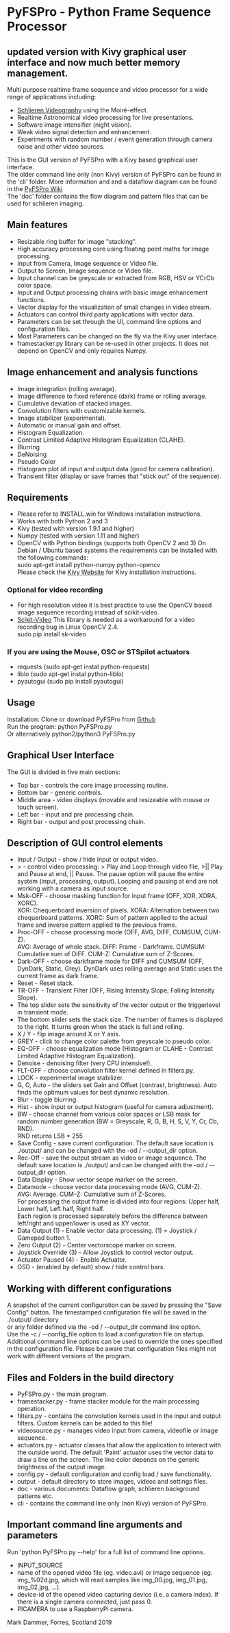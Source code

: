 # PyFSPro - Python Frame Sequence Processor
## updated version with Kivy graphical user interface and now much better memory management.
Multi purpose realtime frame sequence and video processor for a wide range of applications including:
* [Schlieren Videography](https://hackaday.io/project/9034-schlieren-videography) using the Moiré-effect.
* Realtime Astronomical video processing for live presentations.
* Software image intensifier (night vision).
* Weak video signal detection and enhancement.
* Experiments with random number / event generation through camera noise and other video sources.  

This is the GUI version of PyFSPro with a Kivy based graphical user interface.  
The older command line only (non Kivy) version of PyFSPro can be found in the 'cli' folder.
More information and and a dataflow diagram can be found in the [PyFSPro Wiki](https://github.com/mark-orion/PyFSPro/wiki)  
The 'doc' folder contains the flow diagram and pattern files that can be used for schlieren imaging.

## Main features
* Resizable ring buffer for image "stacking".
* High accuracy processing core using floating point maths for image processing.
* Input from Camera, Image sequence or Video file.
* Output to Screen, Image sequence or Video file.
* Input channel can be greyscale or extracted from RGB, HSV or YCrCb color space.
* Input and Output processing chains with basic image enhancement functions.
* Vector display for the visualization of small changes in video stream.
* Actuators can control third party applications with vector data.
* Parameters can be set through the UI, command line options and configuration files.
* Most Parameters can be changed on the fly via the Kivy user interface.
* framestacker.py library can be re-used in other projects. It does not depend on OpenCV and only requires Numpy.

## Image enhancement and analysis functions
* Image integration (rolling average).
* Image difference to fixed reference (dark) frame or rolling average.
* Cumulative deviation of stacked images.
* Convolution filters with customizable kernels.
* Image stabilizer (experimental).
* Automatic or manual gain and offset.
* Histogram Equalization.
* Contrast Limited Adaptive Histogram Equalization (CLAHE).
* Blurring
* DeNoising
* Pseudo Color
* Histogram plot of input and output data (good for camera calibration).
* Transient filter (display or save frames that "stick out" of the sequence).

## Requirements
* Please refer to INSTALL.win for Windows installation instructions.
* Works with both Python 2 and 3
* Kivy (tested with version 1.9.1 and higher)
* Numpy (tested with version 1.11 and higher)
* OpenCV with Python bindings (supports both OpenCV 2 and 3)
On Debian / Ubuntu based systems the requirements can be installed with the following commands:  
sudo apt-get install python-numpy python-opencv  
Please check the [Kivy Website](http://kivy.org) for Kivy installation instructions.  

### Optional for video recording
* For high resolution video it is best practice to use the OpenCV based image sequence recording instead of scikit-video.
* [Scikit-Video](http://www.scikit-video.org) This library is needed as a workaround for a video recording bug in Linux OpenCV 2.4.  
sudo pip install sk-video  

### If you are using the Mouse, OSC or STSpilot actuators
* requests (sudo apt-get instal python-requests)
* liblo (sudo apt-get instal python-liblo)
* pyautogui (sudo pip install pyautogui)


## Usage
Installation: Clone or download PyFSPro from [Github](https://github.com/mark-orion/PyFSPro)  
Run the program: python PyFSPro.py  
Or alternatively python2/python3 PyFSPro.py  

## Graphical User Interface
The GUI is divided in five main sections:
* Top bar - controls the core image processing routine.
* Bottom bar - generic controls.
* Middle area - video displays (movable and resizeable with mouse or touch screen).
* Left bar - input and pre processing chain.
* Right bar - output and post processing chain.

## Description of GUI control elements
* Input / Output - show / hide input or output video.
* \> - control video processing: \> Play and Loop through video file, \>\|\| Play and Pause at end, \|\| Pause. The pause option will pause the entire system (input, processing, output). Looping and pausing at end are not working with a camera as input source.
* Msk-OFF - choose masking function for input frame (OFF, XOR, XORA, XORC).  
XOR: Chequerboard inversion of pixels. XORA: Alternation between two chequerboard patterns. XORC: Sum of pattern applied to the actual frame and inverse pattern applied to the previous frame.  
* Proc-OFF - choose processing mode (OFF, AVG, DIFF, CUMSUM, CUM-Z).  
AVG: Average of whole stack. DIFF: Frame - Darkframe. CUMSUM: Cumulative sum of DIFF. CUM-Z: Cumulative sum of Z-Scores.  
* Dark-OFF - choose darkframe mode for DIFF and CUMSUM (OFF, DynDark, Static, Grey). DynDark uses rolling average and Static uses the current frame as dark frame.
* Reset - Reset stack.
* TR-OFF - Transient Filter (OFF, Rising Intensity Slope, Falling Intensity Slope).
* The top slider sets the sensitivity of the vector output or the triggerlevel in transient mode.
* The bottom slider sets the stack size. The number of frames is displayed to the right. It turns green when the stack is full and rolling.
* X / Y - flip image around X or Y axis.
* GREY - click to change color palette from greyscale to pseudo color.
* EQ-OFF - choose equalization mode (Histogram or CLAHE - Contrast Limited Adaptive Histogram Equalization).
* Denoise - denoising filter (very CPU intensive!).
* FLT-OFF - choose convolution filter kernel defined in filters.py.
* LOCK - experimental image stabilizer.
* G, O, Auto - the sliders set Gain and Offset (contrast, brightness). Auto finds the optimum values for best dynamic resolution.
* Blur - toggle blurring.
* Hist - show input or output histogram (useful for camera adjustment).
* BW - choose channel from various color spaces or LSB mask for random number generation (BW = Greyscale, R, G, B, H, S, V, Y, Cr, Cb, RND).  
RND returns LSB * 255      
* Save Config - save current configuration. The default save location is ./output/ and can be changed with the -od / --output_dir option.
* Rec-Off - save the output stream as video or image sequence. The default save location is ./output/ and can be changed with the -od / --output_dir option.
* Data Display - Show vector scope marker on the screen.
* Datamode - choose vector data processing mode (AVG, CUM-Z).  
AVG: Average. CUM-Z: Cumulative sum of Z-Scores.  
For processing the output frame is divided into four regions: Upper half, Lower half, Left half, Right half.  
Each region is processed separately before the difference between left/right and upper/lower is used as XY vector.  
* Data Output (1) - Enable vector data processing. (1) = Joystick / Gamepad button 1.
* Zero Output (2) - Center vectorscope marker on screen.
* Joystick Override (3) - Allow Joystick to control vector output.
* Actuator Paused (4) - Enable Actuator.
* OSD - (enabled by default) show / hide control bars.

## Working with different configurations
A snapshot of the current configuration can be saved by pressing the "Save Config" button. The timestamped configuration file will be saved in the ./output/ directory  
or any folder defined via the -od / --output_dir command line option.  
Use the -c / --config_file option to load a configuration file on startup.  
Additional command line options can be used to override the ones specified in the configuration file.
Please be aware that configuration files might not work with different versions of the program.

## Files and Folders in the build directory
* PyFSPro.py - the main program.
* framestacker.py - frame stacker module for the main processing operation.
* filters.py - contains the convolution kernels used in the input and output filters. Custom kernels can be added to this file!
* videosource.py - manages video input from camera, videofile or image sequence.
* actuators.py - actuator classes that allow the application to interact with the outside world. The default 'Paint' actuator uses the vector data to draw a line on the screen. The line color depends on the generic brightness of the output image.
* config.py - default configuration and config load / save functionality.
* output - default directory to store images, videos and settings files.
* doc - various documents: Dataflow graph, schlieren background patterns etc.
* cli - contains the command line only (non Kivy) version of PyFSPro.

## Important command line arguments and parameters
Run 'python PyFSPro.py --help' for a full list of command line options.  
* INPUT_SOURCE
 * name of the opened video file (eg. video.avi) or image sequence (eg. img_%02d.jpg, which will read samples like img_00.jpg, img_01.jpg, img_02.jpg, ...).
 * device-id of the opened video capturing device (i.e. a camera index). If there is a single camera connected, just pass 0.
 * PICAMERA to use a RaspberryPi camera.


Mark Dammer, Forres, Scotland 2019
